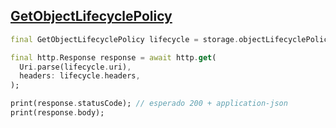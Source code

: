 ## [GetObjectLifecyclePolicy](https://docs.oracle.com/en-us/iaas/api/#/en/objectstorage/20160918/ObjectLifecyclePolicy/GetObjectLifecyclePolicy)

```dart
final GetObjectLifecyclePolicy lifecycle = storage.objectLifecyclePolicy.getObjectLifecyclePolicy();

final http.Response response = await http.get(
  Uri.parse(lifecycle.uri),
  headers: lifecycle.headers,
);

print(response.statusCode); // esperado 200 + application-json
print(response.body);
```
